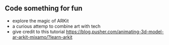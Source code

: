 ## Code something for fun
* explore the magic of ARKit 
* a curious attemp to combine art with tech
* give credit to this tutorial https://blog.pusher.com/animating-3d-model-ar-arkit-mixamo/?learn-arkit
